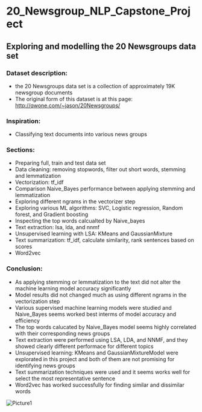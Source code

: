 # 20_Newsgroup_NLP_Capstone_Project

## Exploring and modelling the 20 Newsgroups data set
### Dataset description:
* the 20 Newsgroups data set is a collection of approximately 19K newsgroup documents
* The original form of this dataset is at this page: http://qwone.com/~jason/20Newsgroups/

### Inspiration:
* Classifying text documents into various news groups

### Sections:
* Preparing full, train and test data set
* Data cleaning: removing stopwords, filter out short words, stemming and lemmatization
* Vectorization: tf_idf
* Comparison Naive_Bayes performance between applying stemming and lemmatization
* Exploring different ngrams in the vectorizer step
* Exploring various ML algorithms: SVC, Logistic regression, Random forest, and Gradient boosting
* Inspecting the top words calcualted by Naive_bayes
* Text extraction: lsa, lda, and nnmf
* Unsupervised learning with LSA: KMeans and GaussianMixture
* Text summarization: tf_idf, calculate similarity, rank sentences based on scores
* Word2vec

### Conclusion:
* As applying stemming or lemmatization to the text did not alter the machine learning model accuracy significantly
* Model results did not changed much as using different ngrams in the vectorization step
* Various supervised machine learning models were studied and Naive_Bayes seems worked best interms of model accuracy and efficiency
* The top words calucated by Naive_Bayes model seems highly correlated with their corresponding news groups
* Text extraction were performed using LSA, LDA, and NNMF, and they showed clearly different performace for different topics
* Unsupervised learning: KMeans and GaussianMixtureModel were explorated in this project and both of them are not promising for identifying news groups
* Text summarization techniques were used and it seems works well for select the most representative sentence
* Word2vec has worked successfully for finding similar and dissimilar words

![Picture1](https://user-images.githubusercontent.com/46268295/71007515-bf0d3900-20ac-11ea-8d2f-9e9385b1a68f.png)
